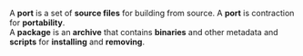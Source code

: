 A **port** is a set of **source files** for building from source. A **port** is contraction for **portability**.<br>
A **package** is an **archive** that contains **binaries** and other metadata and **scripts** for **installing** and **removing**.<br>